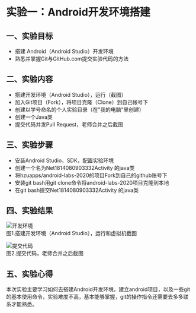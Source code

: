 # 实验一：Android开发环境搭建
## 一、实验目标
- 搭建 Android（Android Studio）开发环境
- 熟悉并掌握Git与GitHub.com提交实验代码的方法
## 二、实验内容
- 搭建开发环境（Android Studio），运行（截图）
- 加入Git项目（Fork），将项目克隆（Clone）到自己帐号下
- 创建以学号命名的个人实验目录（在"我的电脑"里创建）
- 创建一个Java类
- 提交代码并发Pull Request，老师合并之后截图
## 三、实验步骤
- 安装Android Studio，SDK，配置实验环境
- 创建一个名为Net1814080903332Activity 的java类
- 将hzuapps/android-labs-2020的项目Fork到自己的github账号下
- 安装git bash用git clone命令将android-labs-2020项目克隆到本地
- 在git bash提交Net1814080903332Activity 的java类

## 四、实验结果
 
![开发环境](https://github.com/eason89/android-labs-2020/blob/master/students/net1814080903332/1.PNG)  
图1.搭建开发环境（Android Studio），运行和虚拟机截图

![提交代码](https://github.com/Classic-Z/android-labs-2020/blob/master/students/net1814080903332/1.1.jpg)  
图2.提交代码，老师合并之后截图

## 五、实验心得
本次实验主要学习如何去搭建Android开发环境，建立android项目，以及一些git的基本使用命令，实验难度不高，基本能够掌握，git的操作指令还需要去多多联系才能熟悉。
